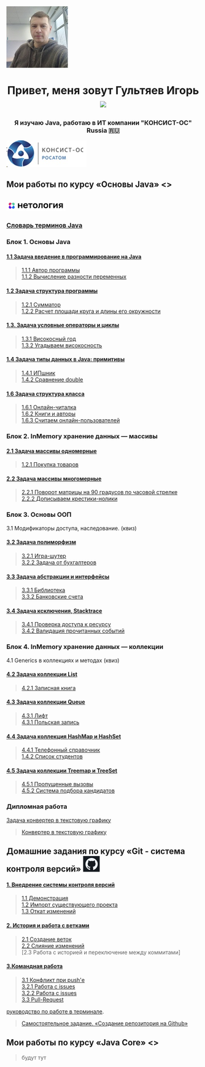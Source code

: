 
<img src="./img/photo.jpg" alt="альтернативный текст">


<h1 align="center">Привет, меня зовут Гультяев Игорь</a> 
<img src="https://github.com/blackcater/blackcater/raw/main/images/Hi.gif" height="32"/></h1>
<h3 align="center">Я изучаю Java, работаю в ИТ компании "КОНСИСТ-ОС" Russia 🇷🇺</h3> <img src="./img/лого.jpg" alt="Консист">


## Мои работы по курсу «Основы Java» <>
## <img src="./img/netology.jpg" alt="Нетология">
### [Словарь терминов Java](https://github.com/netology-code/java-homeworks/blob/master/java_glossary.md)

### Блок 1. Основы Java


#### [1.1 	Задача введение в программирование на Java](https://github.com/IgorGultyaev/java-homeworks/tree/master/introduction)

> [1.1.1 Автор программы](https://replit.com/@IgorGul1/NetologyJavaTasks11#Main.java)    
> [1.1.2 Вычисление разности переменных](https://replit.com/@IgorGul1/NetologyJavaTasks12#Main.java)  


#### [1.2	Задача структура программы](https://github.com/IgorGultyaev/java-homeworks/tree/master/program-structure)

> [1.2.1 Сумматор](https://replit.com/@IgorGul1/NetologyJavaTasks21#Main.java)  
> [1.2.2 Расчет площади круга и длины его окружности](https://replit.com/@IgorGul1/NetologyJavaTasks22#Main.java)  

#### [1.3.   Задача условные операторы и циклы](https://github.com/IgorGultyaev/java-homeworks/tree/master/conditional-statements-cycles)

> [1.3.1 Високосный год](https://replit.com/@IgorGul1/NetologyJavaTasks131#Main.java)  
> [1.3.2 Угадываем високосность](https://replit.com/@IgorGul1/NetologyJavaTasks132)  

#### [1.4	Задача типы данных в Java: примитивы](https://github.com/IgorGultyaev/java-homeworks/tree/master/primitive-types)

> [1.4.1 ИПшник](https://replit.com/@IgorGul1/NrtologyJavaTasks141#Main.java)  
> [1.4.2 Сравнение double](https://replit.com/@IgorGul1/NrtologyJavaTasks142)  

#### [1.6	Задача структура класса](https://github.com/IgorGultyaev/java-homeworks/tree/master/class-structure)

> [1.6.1 Онлайн-читалка](https://replit.com/@IgorGul1/main161#Main.java)  
> [1.6.2 Книги и авторы](https://replit.com/@IgorGul1/main162#Main.java)  
> [1.6.3 Считаем онлайн-пользователей](https://replit.com/@IgorGul1/main163#Main.java)  


### Блок 2. InMemory хранение данных — массивы

#### [2.1	Задача массивы одномерные](https://github.com/IgorGultyaev/java-homeworks/tree/master/one-dimensional-array)

> [1.2.1 Покупка товаров](https://replit.com/@IgorGul1/NetologyJavaTasks211)  


#### [2.2	Задача массивы многомерные](https://github.com/IgorGultyaev/java-homeworks/tree/master/multidimensional-array)

> [2.2.1 Поворот матрицы на 90 градусов по часовой стрелке](https://github.com/IgorGultyaev/netologyTasks-2-2-1)  
> [2.2.2 Дописываем крестики-нолики](https://github.com/IgorGultyaev/netologyTasks-2-2-2)  


### Блок 3. Основы ООП

3.1	Модификаторы доступа, наследование. (квиз)	

#### [3.2	Задача полиморфизм](https://github.com/IgorGultyaev/java-homeworks/tree/master/polymorphism)

> [3.2.1 Игра-шутер](https://github.com/IgorGultyaev/polymorphisn-weapons)  
> [3.2.2 Задача от бухгалтеров](https://github.com/IgorGultyaev/polymorphism-netology-3-2-2)  


#### [3.3	Задача абстракции и интерфейсы](https://github.com/IgorGultyaev/java-homeworks/tree/master/abstractions-interfaces)

> [3.3.1 Библиотека](https://github.com/IgorGultyaev/Library)  
> [3.3.2 Банковские счета](https://github.com/IgorGultyaev/BankAccounts)  


#### [3.4	Задача ксключения, Stacktrace](https://github.com/IgorGultyaev/java-homeworks/tree/master/exceptions)

> [3.4.1 Проверка доступа к ресурсу](https://github.com/IgorGultyaev/CheckingAccess)  
> [3.4.2 Валидация прочитанных событий](https://github.com/IgorGultyaev/EventValidation)


### Блок 4. InMemory хранение данных — коллекции

4.1 Generics в коллекциях и методах (квиз)

#### [4.2	Задача коллекции List](https://github.com/IgorGultyaev/java-homeworks/tree/master/list)

> [4.2.1 Записная книга](https://github.com/IgorGultyaev/Notebook)  

#### [4.3	Задача коллекции Queue](https://github.com/IgorGultyaev/java-homeworks/tree/5.1/queue)

> [4.3.1 Лифт](https://github.com/IgorGultyaev/Elevator)  
> [4.3.1 Польская запись](https://github.com/IgorGultyaev/PolishNotation)


#### [4.4	Задача коллекция HashMap и HashSet](https://github.com/IgorGultyaev/java-homeworks/tree/master/hash-collections)

> [4.4.1 Телефонный справочник](https://github.com/IgorGultyaev/PhoneBook)  
> [1.4.2 Список студентов](https://github.com/IgorGultyaev/StudentsList)


#### [4.5	Задача коллекции Treemap и TreeSet](https://github.com/IgorGultyaev/java-homeworks/tree/master/tree-collections)

> [4.5.1 Пропущенные вызовы](https://github.com/IgorGultyaev/MS)  
> [4.5.2 Система подбора кандидатов](https://github.com/IgorGultyaev/HumanResourcesRecruiting)


### Дипломная работа
[Задача конвертер в текстовую графику](https://github.com/IgorGultyaev/java-diplom) 

> [Конвертер в текстовую графику](https://github.com/IgorGultyaev/java-diplom)


## Домашние задания по курсу «Git - система контроля версий» <img src="./img/git.jpg" alt="Git">

#### [1.  Внедрение системы контроля версий](https://github.com/IgorGultyaev/git-homeworks/tree/master/introduction)

> [1.1 Демонстрация](https://github.com/IgorGultyaev/NeuroStartUp)  
> [1.2 Импорт существующего проекта](https://github.com/IgorGultyaev/NeuroStartUp.git)  
> [1.3 Откат изменений](https://github.com/IgorGultyaev/NeuroStartUpRevent)  


#### [2. История и работа с ветками](https://github.com/IgorGultyaev/git-homeworks/tree/master/branch)

> [2.1 Создание веток](https://github.com/IgorGultyaev/NeuroStartUpBranch)  
> [2.2 Слияние изменений](https://github.com/IgorGultyaev/NeuroStartUp2)  
> [2.3 Работа с историей и переключение между коммитами] 



#### [3.Командная работа](https://github.com/IgorGultyaev/git-homeworks/tree/master/remote)

> [3.1 Конфликт при push'е](https://github.com/IgorGultyaev/NeuroStartUp2)  
> [3.2.1 Работа с issues](https://github.com/netology-code/git-homeworks-neuro-issues/issues/8360)  
> [3.2.2 Работа с issues](https://github.com/netology-code/git-homeworks-neuro-issues/issues/8361)  
> [3.3 Pull-Request](https://github.com/IgorGultyaev/git-homeworks-neuro-fork.git)


[руководство по работе в терминале](https://github.com/netology-code/guides/blob/master/git-terminal/git-terminal.md).

> [Самостоятельное задание. «Создание репозитория на Github»](https://github.com/IgorGultyaev/Resume#readme)

## Мои работы по курсу «Java Core» <> 

>   будут тут




